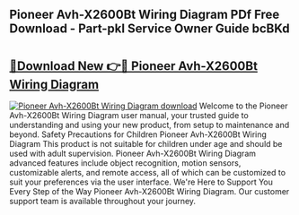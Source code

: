 ## Pioneer Avh-X2600Bt Wiring Diagram PDf Free Download - Part-pkI Service Owner Guide bcBKd

# <h2><a href="http://dfmvfu.blite.top/?on=Pioneer+Avh-X2600Bt+Wiring+Diagram">🔗Download New 👉🔴 Pioneer Avh-X2600Bt Wiring Diagram</a></h2>

[![Pioneer Avh-X2600Bt Wiring Diagram download](https://i.imgur.com/lujVjoI.png)](http://dfmvfu.blite.top/?on=Pioneer+Avh-X2600Bt+Wiring+Diagram)
Welcome to the Pioneer Avh-X2600Bt Wiring Diagram user manual, your trusted guide to understanding and using your new product, from setup to maintenance and beyond. Safety Precautions for Children Pioneer Avh-X2600Bt Wiring Diagram This product is not suitable for children under age and should be used with adult supervision. Pioneer Avh-X2600Bt Wiring Diagram advanced features include object recognition, motion sensors, customizable alerts, and remote access, all of which can be customized to suit your preferences via the user interface. We're Here to Support You Every Step of the Way Pioneer Avh-X2600Bt Wiring Diagram. Our customer support team is available throughout your journey.
